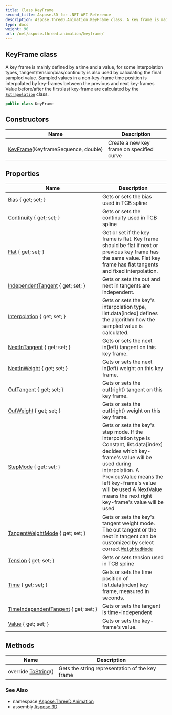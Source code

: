 ```yaml
---
title: Class KeyFrame
second_title: Aspose.3D for .NET API Reference
description: Aspose.ThreeD.Animation.KeyFrame class. A key frame is mainly defined by a time and a value for some interpolation types tangent/tension/bias/continuity is also used by calculating the final sampled value. Sampled values in a nonkeyframe time position is interpolated by keyframes between the previous and next keyframes Value before/after the first/last keyframe are calculated by the Extrapolation class
type: docs
weight: 90
url: /net/aspose.threed.animation/keyframe/
---
```

## KeyFrame class

A key frame is mainly defined by a time and a value, for some interpolation types, tangent/tension/bias/continuity is also used by calculating the final sampled value. Sampled values in a non-key-frame time position is interpolated by key-frames between the previous and next key-frames Value before/after the first/last key-frame are calculated by the [`Extrapolation`](../extrapolation/) class.

```csharp
public class KeyFrame
```

## Constructors

| Name | Description |
| --- | --- |
| [KeyFrame](keyframe/)(KeyframeSequence, double) | Create a new key frame on specified curve |

## Properties

| Name | Description |
| --- | --- |
| [Bias](../../aspose.threed.animation/keyframe/bias/) { get; set; } | Gets or sets the bias used in TCB spline |
| [Continuity](../../aspose.threed.animation/keyframe/continuity/) { get; set; } | Gets or sets the continuity used in TCB spline |
| [Flat](../../aspose.threed.animation/keyframe/flat/) { get; set; } | Get or set if the key frame is flat. Key frame should be flat if next or previous key frame has the same value. Flat key frame has flat tangents and fixed interpolation. |
| [IndependentTangent](../../aspose.threed.animation/keyframe/independenttangent/) { get; set; } | Gets or sets the out and next in tangents are independent. |
| [Interpolation](../../aspose.threed.animation/keyframe/interpolation/) { get; set; } | Gets or sets the key's interpolation type, list.data[index] defines the algorithm how the sampled value is calculated. |
| [NextInTangent](../../aspose.threed.animation/keyframe/nextintangent/) { get; set; } | Gets or sets the next in(left) tangent on this key frame. |
| [NextInWeight](../../aspose.threed.animation/keyframe/nextinweight/) { get; set; } | Gets or sets the next in(left) weight on this key frame. |
| [OutTangent](../../aspose.threed.animation/keyframe/outtangent/) { get; set; } | Gets or sets the out(right) tangent on this key frame. |
| [OutWeight](../../aspose.threed.animation/keyframe/outweight/) { get; set; } | Gets or sets the out(right) weight on this key frame. |
| [StepMode](../../aspose.threed.animation/keyframe/stepmode/) { get; set; } | Gets or sets the key's step mode. If the interpolation type is Constant, list.data[index] decides which key-frame's value will be used during interpolation. A PreviousValue means the left key-frame's value will be used A NextValue means the next right key-frame's value will be used |
| [TangentWeightMode](../../aspose.threed.animation/keyframe/tangentweightmode/) { get; set; } | Gets or sets the key's tangent weight mode. The out tangent or the next in tangent can be customized by select correct [`WeightedMode`](../weightedmode/) |
| [Tension](../../aspose.threed.animation/keyframe/tension/) { get; set; } | Gets or sets tension used in TCB spline |
| [Time](../../aspose.threed.animation/keyframe/time/) { get; set; } | Gets or sets the time position of list.data[index] key frame, measured in seconds. |
| [TimeIndependentTangent](../../aspose.threed.animation/keyframe/timeindependenttangent/) { get; set; } | Gets or sets the tangent is time-independent |
| [Value](../../aspose.threed.animation/keyframe/value/) { get; set; } | Gets or sets the key-frame's value. |

## Methods

| Name | Description |
| --- | --- |
| override [ToString](../../aspose.threed.animation/keyframe/tostring/)() | Gets the string representation of the key frame |

### See Also

* namespace [Aspose.ThreeD.Animation](../../aspose.threed.animation/)
* assembly [Aspose.3D](../../)


